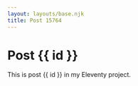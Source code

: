 ```yaml
---
layout: layouts/base.njk
title: Post 15764
---
```


# Post {{ id }}

This is post {{ id }} in my Eleventy project.
